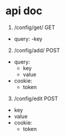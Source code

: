 # api doc

1. /config/get/ GET

- query:
  -key

2. /config/add/ POST
- query:
  - key
  - value
- cookie:
  - token

3. /config/edit POST
  - key
  - value
- cookie:
  - token